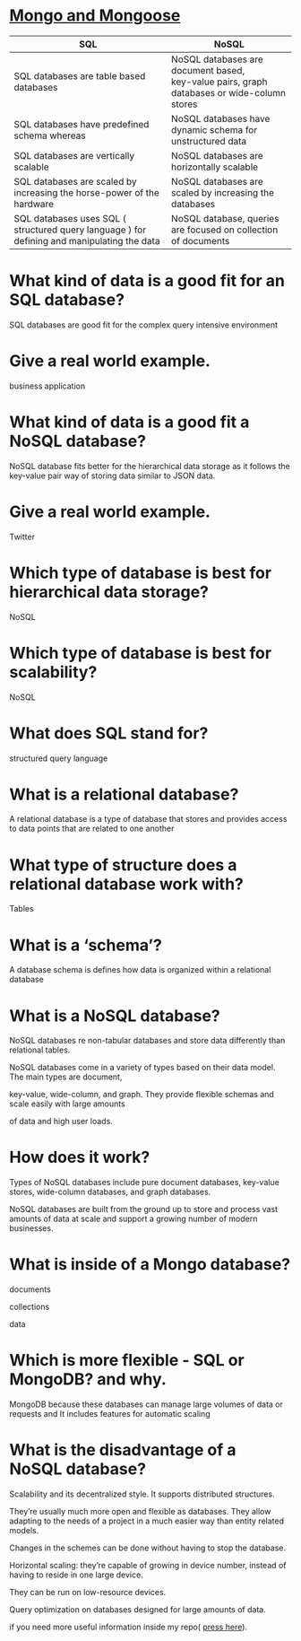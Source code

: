 # [Mongo and Mongoose](https://github.com/qais-alsgher/reading-notes/edit/main/Mongo%20and%20Mongoose%2011%20.md)


| SQL | 	NoSQL | 
| --------------- | --------------- |
|SQL databases are table based databases  |NoSQL databases are document based, <br/>key-value pairs, graph databases or wide-column stores | 
| SQL databases have predefined schema whereas | NoSQL databases have dynamic schema for unstructured data | 
| SQL databases are vertically scalable |  NoSQL databases are horizontally scalable |
| SQL databases are scaled by increasing the horse-power of the hardware | NoSQL databases are scaled by increasing the databases |
| SQL databases uses SQL ( structured query language ) for defining and manipulating the data|NoSQL database, queries are focused on collection of documents |

# What kind of data is a good fit for an SQL database?

SQL databases are good fit for the complex query intensive environment

# Give a real world example.

business application

# What kind of data is a good fit a NoSQL database?

NoSQL database fits better for the hierarchical data storage as it follows the key-value pair way of storing data similar to JSON data.

# Give a real world example.

 Twitter

# Which type of database is best for hierarchical data storage?

NoSQL

# Which type of database is best for scalability?


 NoSQL 

# What does SQL stand for?

structured query language

# What is a relational database?

A relational database is a type of database that stores and provides access to data points that are related to one another

# What type of structure does a relational database work with?

Tables

# What is a ‘schema’?

A database schema is defines how data is organized within a relational database

# What is a NoSQL database?

NoSQL databases re non-tabular databases and store data differently than relational tables.

NoSQL databases come in a variety of types based on their data model. The main types are document,

key-value, wide-column, and graph. They provide flexible schemas and scale easily with large amounts 

of data and high user loads.

# How does it work?

Types of NoSQL databases include pure document databases, key-value stores, wide-column databases, and graph databases.

NoSQL databases are built from the ground up to store and process vast amounts of data at scale and support a growing number of modern businesses.


# What is inside of a Mongo database?

documents

collections 

data 

# Which is more flexible - SQL or MongoDB? and why.

MongoDB because these databases can manage large volumes of data or requests and It includes features for automatic scaling

# What is the disadvantage of a NoSQL database?

Scalability and its decentralized style. It supports distributed structures.

They’re usually much more open and flexible as databases. They allow adapting to the needs of a project in a much easier way than entity related models.

Changes in the schemes can be done without having to stop the database.

Horizontal scaling: they’re capable of growing in device number, instead of having to reside in one large device.

They can be run on low-resource devices.

Query optimization on databases designed for large amounts of data.




if you need more useful information inside my repo( [press here](https://github.com/qais-alsgher/reading-notes)).






